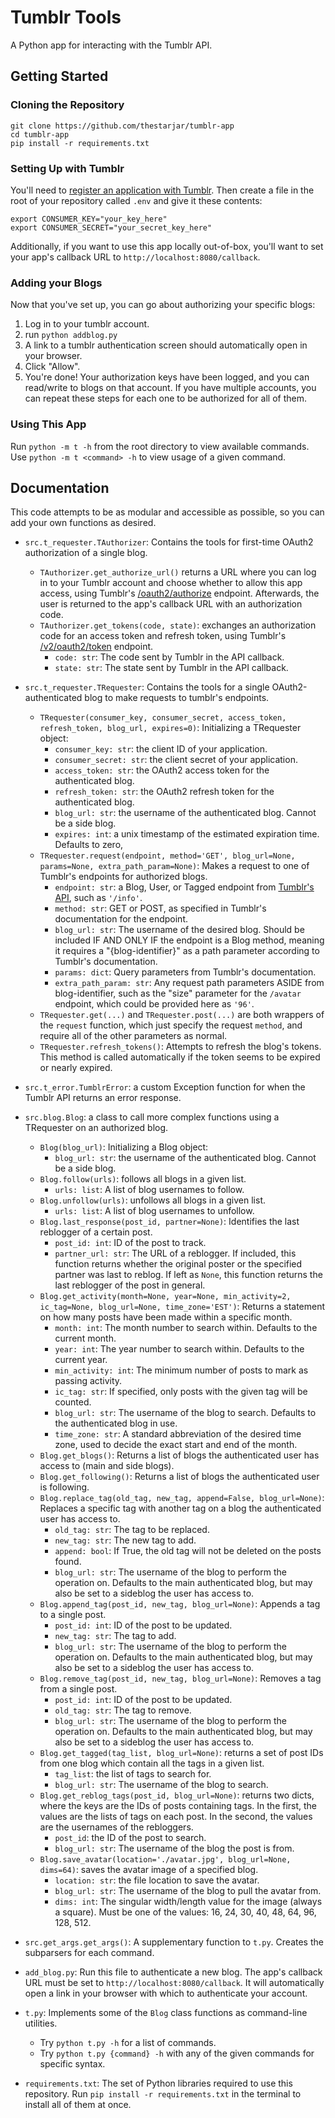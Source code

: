 # Tumblr Tools
A Python app for interacting with the Tumblr API.

## Getting Started

### Cloning the Repository
```
git clone https://github.com/thestarjar/tumblr-app
cd tumblr-app
pip install -r requirements.txt
```

### Setting Up with Tumblr
You'll need to [register an application with Tumblr](https://www.tumblr.com/oauth/apps). Then create a file in the root of your repository called `.env` and give it these contents:

```
export CONSUMER_KEY="your_key_here"
export CONSUMER_SECRET="your_secret_key_here"
```

Additionally, if you want to use this app locally out-of-box, you'll want to set your app's callback URL to `http://localhost:8080/callback`.

### Adding your Blogs
Now that you've set up, you can go about authorizing your specific blogs:

1. Log in to your tumblr account.
2. run `python addblog.py`
3. A link to a tumblr authentication screen should automatically open in your browser.
4. Click "Allow".
5. You're done! Your authorization keys have been logged, and you can read/write to blogs on that account. If you have multiple accounts, you can repeat these steps for each one to be authorized for all of them.

### Using This App
Run `python -m t -h` from the root directory to view available commands. Use `python -m t <command> -h` to view usage of a given command.


## Documentation
This code attempts to be as modular and accessible as possible, so you can add your own functions as desired.

- `src.t_requester.TAuthorizer`: Contains the tools for first-time OAuth2 authorization of a single blog.
    - `TAuthorizer.get_authorize_url()` returns a URL where you can log in to your Tumblr account and choose whether to allow this app access, using Tumblr's [/oauth2/authorize](https://www.tumblr.com/docs/en/api/v2#oauth2authorize---authorization-request) endpoint. Afterwards, the user is returned to the app's callback URL with an authorization code.
    - `TAuthorizer.get_tokens(code, state)`: exchanges an authorization code for an access token and refresh token, using Tumblr's [/v2/oauth2/token](https://www.tumblr.com/docs/en/api/v2#v2oauth2token---authorization-code-grant-request) endpoint.
        - `code: str`: The code sent by Tumblr in the API callback.
        - `state: str`: The state sent by Tumblr in the API callback.

- `src.t_requester.TRequester`: Contains the tools for a single OAuth2-authenticated blog to make requests to tumblr's endpoints.
    - `TRequester(consumer_key, consumer_secret, access_token, refresh_token, blog_url, expires=0)`: Initializing a TRequester object:
        - `consumer_key: str`: the client ID of your application.
        - `consumer_secret: str`: the client secret of your application.
        - `access_token: str`: the OAuth2 access token for the authenticated blog.
        - `refresh_token: str`: the OAuth2 refresh token for the authenticated blog.
        - `blog_url: str`: the username of the authenticated blog. Cannot be a side blog.
        - `expires: int`: a unix timestamp of the estimated expiration time. Defaults to zero, 
    - `TRequester.request(endpoint, method='GET', blog_url=None, params=None, extra_path_param=None)`: Makes a request to one of Tumblr's endpoints for authorized blogs.
        - `endpoint: str`: a Blog, User, or Tagged endpoint from [Tumblr's API](https://www.tumblr.com/docs/en/api/v2), such as `'/info'`.
        - `method: str`: GET or POST, as specified in Tumblr's documentation for the endpoint.
        - `blog_url: str`: The username of the desired blog. Should be included IF AND ONLY IF the endpoint is a Blog method, meaning it requires a "{blog-identifier}" as a path parameter according to Tumblr's documentation.
        - `params: dict`: Query parameters from Tumblr's documentation.
        - `extra_path_param: str`: Any request path parameters ASIDE from blog-identifier, such as the "size" parameter for the `/avatar` endpoint, which could be provided here as `'96'`.
    - `TRequester.get(...)` and `TRequester.post(...)` are both wrappers of the `request` function, which just specify the request `method`, and require all of the other parameters as normal.
    - `TRequester.refresh_tokens()`: Attempts to refresh the blog's tokens. This method is called automatically if the token seems to be expired or nearly expired.

- `src.t_error.TumblrError`: a custom Exception function for when the Tumblr API returns an error response.

- `src.blog.Blog`: a class to call more complex functions using a TRequester on an authorized blog.
    - `Blog(blog_url)`: Initializing a Blog object:
        - `blog_url: str`: the username of the authenticated blog. Cannot be a side blog.
    - `Blog.follow(urls)`: follows all blogs in a given list.
        - `urls: list`: A list of blog usernames to follow.
    - `Blog.unfollow(urls)`: unfollows all blogs in a given list.
        - `urls: list`: A list of blog usernames to unfollow.
    - `Blog.last_response(post_id, partner=None)`: Identifies the last reblogger of a certain post.
        - `post_id: int`: ID of the post to track.
        - `partner_url: str`: The URL of a reblogger. If included, this function returns whether the original poster or the specified partner was last to reblog. If left as `None`, this function returns the last reblogger of the post in general.
    - `Blog.get_activity(month=None, year=None, min_activity=2, ic_tag=None, blog_url=None, time_zone='EST')`: Returns a statement on how many posts have been made within a specific month.
        -  `month: int`: The month number to search within. Defaults to the current month.
        - `year: int`: The year number to search within. Defaults to the current year.
        - `min_activity: int`: The minimum number of posts to mark as passing activity.
        - `ic_tag: str`: If specified, only posts with the given tag will be counted.
        - `blog_url: str`: The username of the blog to search. Defaults to the authenticated blog in use.
        - `time_zone: str`: A standard abbreviation of the desired time zone, used to decide the exact start and end of the month.
    - `Blog.get_blogs()`: Returns a list of blogs the authenticated user has access to (main and side blogs).
    - `Blog.get_following()`: Returns a list of blogs the authenticated user is following.
    - `Blog.replace_tag(old_tag, new_tag, append=False, blog_url=None)`: Replaces a specific tag with another tag on a blog the authenticated user has access to.
        - `old_tag: str`: The tag to be replaced.
        - `new_tag: str`: The new tag to add.
        - `append: bool`: If True, the old tag will not be deleted on the posts found.
        - `blog_url: str`: The username of the blog to perform the operation on. Defaults to the main authenticated blog, but may also be set to a sideblog the user has access to.
    - `Blog.append_tag(post_id, new_tag, blog_url=None)`: Appends a tag to a single post.
        - `post_id: int`: ID of the post to be updated.
        - `new_tag: str`: The tag to add.
        - `blog_url: str`: The username of the blog to perform the operation on. Defaults to the main authenticated blog, but may also be set to a sideblog the user has access to.
    - `Blog.remove_tag(post_id, new_tag, blog_url=None)`: Removes a tag from a single post.
        - `post_id: int`: ID of the post to be updated.
        - `old_tag: str`: The tag to remove.
        - `blog_url: str`: The username of the blog to perform the operation on. Defaults to the main authenticated blog, but may also be set to a sideblog the user has access to.
    - `Blog.get_tagged(tag_list, blog_url=None)`: returns a set of post IDs from one blog which contain all the tags in a given list.
        - `tag_list`: the list of tags to search for.
        - `blog_url: str`: The username of the blog to search.
    - `Blog.get_reblog_tags(post_id, blog_url=None)`: returns two dicts, where the keys are the IDs of posts containing tags. In the first, the values are the lists of tags on each post. In the second, the values are the usernames of the rebloggers.
        - `post_id`: the ID of the post to search.
        - `blog_url: str`: The username of the blog the post is from.
    - `Blog.save_avatar(location='./avatar.jpg', blog_url=None, dims=64)`: saves the avatar image of a specified blog.
        - `location: str`: the file location to save the avatar.
        - `blog_url: str`: The username of the blog to pull the avatar from.
        - `dims: int`: The singular width/length value for the image (always a square). Must be one of the values: 16, 24, 30, 40, 48, 64, 96, 128, 512.

- `src.get_args.get_args()`: A supplementary function to `t.py`. Creates the subparsers for each command.

- `add_blog.py`: Run this file to authenticate a new blog. The app's callback URL must be set to `http://localhost:8080/callback`. It will automatically open a link in your browser with which to authenticate your account.

- `t.py`: Implements some of the `Blog` class functions as command-line utilities.
    - Try `python t.py -h` for a list of commands.
    - Try `python t.py {command} -h` with any of the given commands for specific syntax.

- `requirements.txt`: The set of Python libraries required to use this repository. Run `pip install -r requirements.txt` in the terminal to install all of them at once.